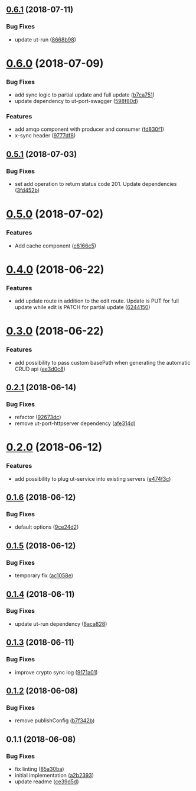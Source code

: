 <a name="0.6.1"></a>
## [0.6.1](https://github.com/softwaregroup-bg/ut-service/compare/v0.6.0...v0.6.1) (2018-07-11)


### Bug Fixes

* update ut-run ([8668b98](https://github.com/softwaregroup-bg/ut-service/commit/8668b98))



<a name="0.6.0"></a>
# [0.6.0](https://github.com/softwaregroup-bg/ut-service/compare/v0.5.1...v0.6.0) (2018-07-09)


### Bug Fixes

* add sync logic to partial update and full update ([b7ca751](https://github.com/softwaregroup-bg/ut-service/commit/b7ca751))
* update dependency to ut-port-swagger ([598f80d](https://github.com/softwaregroup-bg/ut-service/commit/598f80d))


### Features

* add amqp component with producer and consumer ([fd830f1](https://github.com/softwaregroup-bg/ut-service/commit/fd830f1))
* x-sync header ([9777df8](https://github.com/softwaregroup-bg/ut-service/commit/9777df8))



<a name="0.5.1"></a>
## [0.5.1](https://github.com/softwaregroup-bg/ut-service/compare/v0.5.0...v0.5.1) (2018-07-03)


### Bug Fixes

* set add operation to return status code 201. Update dependencies ([3fd452b](https://github.com/softwaregroup-bg/ut-service/commit/3fd452b))



<a name="0.5.0"></a>
# [0.5.0](https://github.com/softwaregroup-bg/ut-service/compare/v0.4.0...v0.5.0) (2018-07-02)


### Features

* Add cache component ([c6166c5](https://github.com/softwaregroup-bg/ut-service/commit/c6166c5))



<a name="0.4.0"></a>
# [0.4.0](https://github.com/softwaregroup-bg/ut-service/compare/v0.3.0...v0.4.0) (2018-06-22)


### Features

* add update route in addition to the edit route. Update is PUT for full update while edit is PATCH for partial update ([6244150](https://github.com/softwaregroup-bg/ut-service/commit/6244150))



<a name="0.3.0"></a>
# [0.3.0](https://github.com/softwaregroup-bg/ut-service/compare/v0.2.1...v0.3.0) (2018-06-22)


### Features

* add possibility to pass custom basePath when generating the automatic CRUD api ([ee3d0c8](https://github.com/softwaregroup-bg/ut-service/commit/ee3d0c8))



<a name="0.2.1"></a>
## [0.2.1](https://github.com/softwaregroup-bg/ut-service/compare/v0.2.0...v0.2.1) (2018-06-14)


### Bug Fixes

* refactor ([92673dc](https://github.com/softwaregroup-bg/ut-service/commit/92673dc))
* remove ut-port-httpserver dependency ([afe314d](https://github.com/softwaregroup-bg/ut-service/commit/afe314d))



<a name="0.2.0"></a>
# [0.2.0](https://github.com/softwaregroup-bg/ut-service/compare/v0.1.6...v0.2.0) (2018-06-12)


### Features

* add possibility to plug ut-service into existing servers ([e474f3c](https://github.com/softwaregroup-bg/ut-service/commit/e474f3c))



<a name="0.1.6"></a>
## [0.1.6](https://github.com/softwaregroup-bg/ut-service/compare/v0.1.5...v0.1.6) (2018-06-12)


### Bug Fixes

* default options ([9ce24d2](https://github.com/softwaregroup-bg/ut-service/commit/9ce24d2))



<a name="0.1.5"></a>
## [0.1.5](https://github.com/softwaregroup-bg/ut-service/compare/v0.1.4...v0.1.5) (2018-06-12)


### Bug Fixes

* temporary fix ([ac1058e](https://github.com/softwaregroup-bg/ut-service/commit/ac1058e))



<a name="0.1.4"></a>
## [0.1.4](https://github.com/softwaregroup-bg/ut-service/compare/v0.1.3...v0.1.4) (2018-06-11)


### Bug Fixes

* update ut-run dependency ([8aca828](https://github.com/softwaregroup-bg/ut-service/commit/8aca828))



<a name="0.1.3"></a>
## [0.1.3](https://github.com/softwaregroup-bg/ut-service/compare/v0.1.2...v0.1.3) (2018-06-11)


### Bug Fixes

* improve crypto sync log ([9171a01](https://github.com/softwaregroup-bg/ut-service/commit/9171a01))



<a name="0.1.2"></a>
## [0.1.2](https://github.com/softwaregroup-bg/ut-service/compare/v0.1.1...v0.1.2) (2018-06-08)


### Bug Fixes

* remove publishConfig ([b7f342b](https://github.com/softwaregroup-bg/ut-service/commit/b7f342b))



<a name="0.1.1"></a>
## 0.1.1 (2018-06-08)


### Bug Fixes

* fix linting ([85a30ba](https://github.com/softwaregroup-bg/ut-service/commit/85a30ba))
* initial implementation ([a2b2393](https://github.com/softwaregroup-bg/ut-service/commit/a2b2393))
* update readme ([ce39d5d](https://github.com/softwaregroup-bg/ut-service/commit/ce39d5d))



